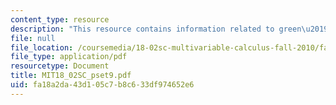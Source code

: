```yaml
---
content_type: resource
description: "This resource contains information related to green\u2019s thm."
file: null
file_location: /coursemedia/18-02sc-multivariable-calculus-fall-2010/fa18a2da43d105c7b8c633df974652e6_MIT18_02SC_pset9.pdf
file_type: application/pdf
resourcetype: Document
title: MIT18_02SC_pset9.pdf
uid: fa18a2da-43d1-05c7-b8c6-33df974652e6
---
```

